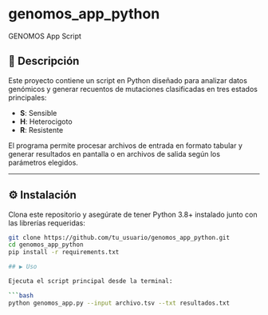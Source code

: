 # genomos_app_python

GENOMOS App Script

## 📌 Descripción
Este proyecto contiene un script en Python diseñado para analizar datos genómicos y generar recuentos de mutaciones clasificadas en tres estados principales:

- **S**: Sensible  
- **H**: Heterocigoto  
- **R**: Resistente  

El programa permite procesar archivos de entrada en formato tabular y generar resultados en pantalla o en archivos de salida según los parámetros elegidos.

---

## ⚙️ Instalación
Clona este repositorio y asegúrate de tener Python 3.8+ instalado junto con las librerías requeridas:

```bash
git clone https://github.com/tu_usuario/genomos_app_python.git
cd genomos_app_python
pip install -r requirements.txt

## ▶️ Uso

Ejecuta el script principal desde la terminal:

```bash
python genomos_app.py --input archivo.tsv --txt resultados.txt
